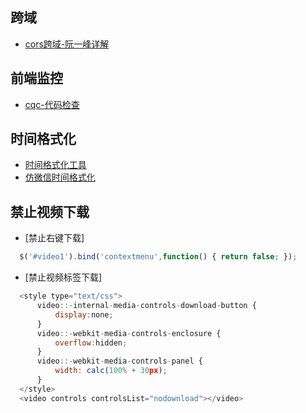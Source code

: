 ## 跨域
- [cors跨域-阮一峰详解](http://www.ruanyifeng.com/blog/2016/04/cors.html)

## 前端监控
- [cqc-代码检查](https://github.com/xcatliu/cqc)

## 时间格式化 
- [时间格式化工具](https://github.com/dubiping/blog/blob/master/js-blog/Date.js)
- [仿微信时间格式化](https://blog.csdn.net/chy555chy/article/details/84325958)

## 禁止视频下载
- [禁止右键下载]
```javascript
  $('#video1').bind('contextmenu',function() { return false; });
```
- [禁止视频标签下载]
```javascript
  <style type="text/css">
      video::-internal-media-controls-download-button {
          display:none;
      }
      video::-webkit-media-controls-enclosure {
          overflow:hidden;
      }
      video::-webkit-media-controls-panel {
          width: calc(100% + 30px);
      }
  </style>
  <video controls controlsList="nodownload"></video>
```

